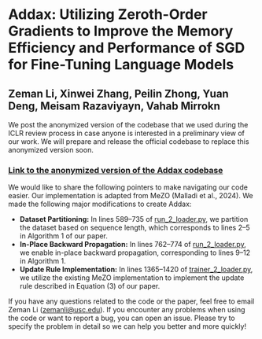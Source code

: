 # **Addax: Utilizing Zeroth-Order Gradients to Improve the Memory Efficiency and Performance of SGD for Fine-Tuning Language Models**
## Zeman Li, Xinwei Zhang, Peilin Zhong, Yuan Deng, Meisam Razaviyayn, Vahab Mirrokn

We post the anonymized version of the codebase that we used during the ICLR review process in case anyone is interested in a preliminary view of our work. We will prepare and release the official codebase to replace this anonymized version soon.

### [Link to the anonymized version of the Addax codebase](https://anonymous.4open.science/r/Addax-62ED)

We would like to share the following pointers to make navigating our code easier. Our implementation is adapted from MeZO (Malladi et al., 2024). We made the following major modifications to create Addax:

* **Dataset Partitioning:** In lines 589–735 of [run_2_loader.py](https://anonymous.4open.science/r/Addax-62ED/large_models/run_2_loader.py), we partition the dataset based on sequence length, which corresponds to lines 2–5 in Algorithm 1 of our paper.
* **In-Place Backward Propagation:** In lines 762–774 of [run_2_loader.py](https://anonymous.4open.science/r/Addax-62ED/large_models/run_2_loader.py), we enable in-place backward propagation, corresponding to lines 9–12 in Algorithm 1.
* **Update Rule Implementation:** In lines 1365–1420 of [trainer_2_loader.py](https://anonymous.4open.science/r/Addax-62ED/large_models/trainer_2_loader.py), we utilize the existing MeZO implementation to implement the update rule described in Equation (3) of our paper.

If you have any questions related to the code or the paper, feel free to email Zeman Li (zemanli@usc.edu). If you encounter any problems when using the code or want to report a bug, you can open an issue. Please try to specify the problem in detail so we can help you better and more quickly!

